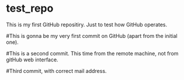 # test_repo
This is my first GitHub repositiry. Just to test how GitHub operates.

#This is gonna be my very first commit on GitHub (apart from the initial one).

#This is a second commit. This time from the remote machine, not from gitHub web interface.

#Third commit, with correct mail address.
